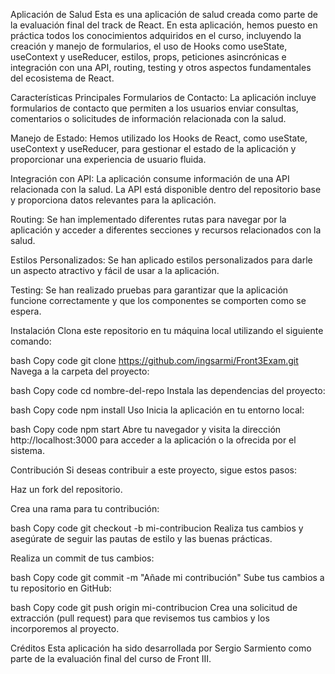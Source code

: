 Aplicación de Salud
Esta es una aplicación de salud creada como parte de la evaluación final del track de React. En esta aplicación, hemos puesto en práctica todos los conocimientos adquiridos en el curso, incluyendo la creación y manejo de formularios, el uso de Hooks como useState, useContext y useReducer, estilos, props, peticiones asincrónicas e integración con una API, routing, testing y otros aspectos fundamentales del ecosistema de React.

Características Principales
Formularios de Contacto: La aplicación incluye formularios de contacto que permiten a los usuarios enviar consultas, comentarios o solicitudes de información relacionada con la salud.

Manejo de Estado: Hemos utilizado los Hooks de React, como useState, useContext y useReducer, para gestionar el estado de la aplicación y proporcionar una experiencia de usuario fluida.

Integración con API: La aplicación consume información de una API relacionada con la salud. La API está disponible dentro del repositorio base y proporciona datos relevantes para la aplicación.

Routing: Se han implementado diferentes rutas para navegar por la aplicación y acceder a diferentes secciones y recursos relacionados con la salud.

Estilos Personalizados: Se han aplicado estilos personalizados para darle un aspecto atractivo y fácil de usar a la aplicación.

Testing: Se han realizado pruebas para garantizar que la aplicación funcione correctamente y que los componentes se comporten como se espera.

Instalación
Clona este repositorio en tu máquina local utilizando el siguiente comando:

bash
Copy code
git clone https://github.com/ingsarmi/Front3Exam.git
Navega a la carpeta del proyecto:

bash
Copy code
cd nombre-del-repo
Instala las dependencias del proyecto:

bash
Copy code
npm install
Uso
Inicia la aplicación en tu entorno local:

bash
Copy code
npm start
Abre tu navegador y visita la dirección http://localhost:3000 para acceder a la aplicación o la ofrecida por el sistema.


Contribución
Si deseas contribuir a este proyecto, sigue estos pasos:

Haz un fork del repositorio.

Crea una rama para tu contribución:

bash
Copy code
git checkout -b mi-contribucion
Realiza tus cambios y asegúrate de seguir las pautas de estilo y las buenas prácticas.

Realiza un commit de tus cambios:

bash
Copy code
git commit -m "Añade mi contribución"
Sube tus cambios a tu repositorio en GitHub:

bash
Copy code
git push origin mi-contribucion
Crea una solicitud de extracción (pull request) para que revisemos tus cambios y los incorporemos al proyecto.

Créditos
Esta aplicación ha sido desarrollada por Sergio Sarmiento como parte de la evaluación final del curso de Front III.



